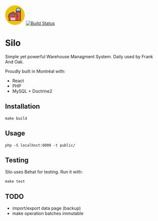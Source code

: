![Logo](./silo.png)
[![Build Status](https://travis-ci.org/frankandoak/silo.svg?branch=master)](https://travis-ci.org/frankandoak/silo)
# Silo
Simple yet powerful Warehouse Managment System. Daily used by Frank And Oak.

Proudly built in Montréal with:
- React
- PHP
- MySQL + Doctrine2

## Installation
    
    make build

## Usage

    php -S localhost:8000 -t public/

## Testing
Silo uses Behat for testing. Run it with:

    make test

## TODO
- import/export data page (backup)
- make operation batches immutable
